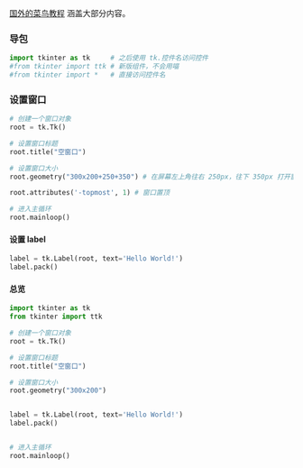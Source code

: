 
[国外的菜鸟教程](https://www.tutorialspoint.com/python/python_gui_programming.htm) 涵盖大部分内容。

### 导包

```python
import tkinter as tk     # 之后使用 tk.控件名访问控件
#from tkinter import ttk # 新版组件，不会用喵
#from tkinter import *   # 直接访问控件名
```

### 设置窗口

```python
# 创建一个窗口对象
root = tk.Tk()

# 设置窗口标题
root.title("空窗口")

# 设置窗口大小
root.geometry("300x200+250+350") # 在屏幕左上角往右 250px，往下 350px 打开窗口

root.attributes('-topmost', 1) # 窗口置顶

# 进入主循环
root.mainloop()
```

#### 设置 label

```python
label = tk.Label(root, text='Hello World!')
label.pack()
```

#### 总览

```python
import tkinter as tk
from tkinter import ttk

# 创建一个窗口对象
root = tk.Tk()

# 设置窗口标题
root.title("空窗口")

# 设置窗口大小
root.geometry("300x200")


label = tk.Label(root, text='Hello World!')
label.pack()


# 进入主循环
root.mainloop()
```